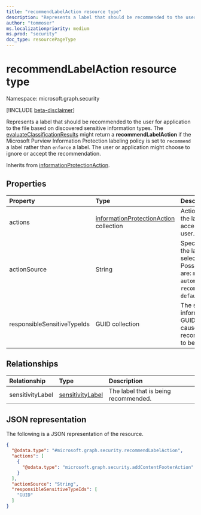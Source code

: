 ```yaml
---
title: "recommendLabelAction resource type"
description: "Represents a label that should be recommended to the user for application to the file based on discovered sensitive information types."
author: "tommoser"
ms.localizationpriority: medium
ms.prod: "security"
doc_type: resourcePageType
---
```


# recommendLabelAction resource type

Namespace: microsoft.graph.security

[!INCLUDE [beta-disclaimer](../../includes/beta-disclaimer.md)]

Represents a label that should be recommended to the user for application to the file based on discovered sensitive information types. The [evaluateClassificationResults](../api/security-sensitivitylabel-evaluateclassificationresults.md) might return a **recommendLabelAction** if the Microsoft Purview Information Protection labeling policy is set to `recommend` a label rather than `enforce` a label. The user or application might choose to ignore or accept the recommendation. 

Inherits from [informationProtectionAction](../resources/security-informationprotectionaction.md).

## Properties

| Property                    | Type                                                                                           | Description                                                                                                 |
| :-------------------------- | :--------------------------------------------------------------------------------------------- | :---------------------------------------------------------------------------------------------------------- |
| actions                     | [informationProtectionAction](../resources/security-informationprotectionaction.md) collection | Actions to take if the label is accepted by the user.                                                       |
| actionSource                | String                                                                                         | Specifies why the label was selected. Possible values are: `manual`, `automatic`, `recommended`, `default`. |
| responsibleSensitiveTypeIds | GUID collection                                                                                | The sensitive information type GUIDs that caused the recommendation to be given.                            |

## Relationships

| Relationship     | Type                                                          | Description                          |
| :--------------- | :------------------------------------------------------------ | :----------------------------------- |
| sensitivityLabel | [sensitivityLabel](../resources/security-sensitivitylabel.md) | The label that is being recommended. |

## JSON representation
The following is a JSON representation of the resource.
<!-- {
  "blockType": "resource",
  "@odata.type": "microsoft.graph.security.recommendLabelAction"
}
-->
``` json
{
  "@odata.type": "#microsoft.graph.security.recommendLabelAction",
  "actions": [
    {
      "@odata.type": "microsoft.graph.security.addContentFooterAction"
    }
  ],
  "actionSource": "String",
  "responsibleSensitiveTypeIds": [
    "GUID"
  ]
}
```

